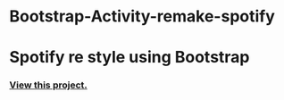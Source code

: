 # Bootstrap-Activity-remake-spotify
<h1>Spotify re style using Bootstrap</h1>
<h3><a href='bootstrap-spotify.netlify.app'>View this project.</a></h3>
